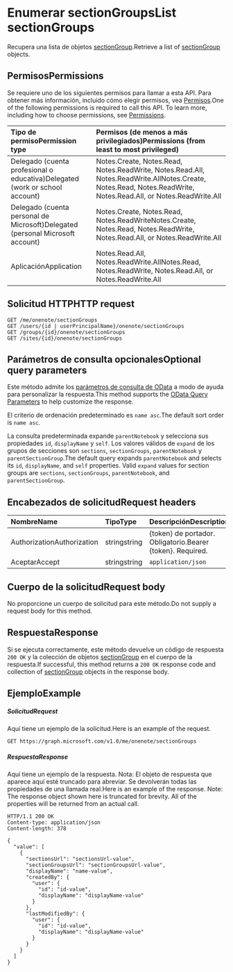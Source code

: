 # <a name="list-sectiongroups"></a><span data-ttu-id="7b6c1-101">Enumerar sectionGroups</span><span class="sxs-lookup"><span data-stu-id="7b6c1-101">List sectionGroups</span></span>

<span data-ttu-id="7b6c1-102">Recupera una lista de objetos [sectionGroup](../resources/sectiongroup.md).</span><span class="sxs-lookup"><span data-stu-id="7b6c1-102">Retrieve a list of [sectionGroup](../resources/sectiongroup.md) objects.</span></span>
## <a name="permissions"></a><span data-ttu-id="7b6c1-103">Permisos</span><span class="sxs-lookup"><span data-stu-id="7b6c1-103">Permissions</span></span>
<span data-ttu-id="7b6c1-p101">Se requiere uno de los siguientes permisos para llamar a esta API. Para obtener más información, incluido cómo elegir permisos, vea [Permisos](../../../concepts/permissions_reference.md).</span><span class="sxs-lookup"><span data-stu-id="7b6c1-p101">One of the following permissions is required to call this API. To learn more, including how to choose permissions, see [Permissions](../../../concepts/permissions_reference.md).</span></span>

|<span data-ttu-id="7b6c1-106">Tipo de permiso</span><span class="sxs-lookup"><span data-stu-id="7b6c1-106">Permission type</span></span>      | <span data-ttu-id="7b6c1-107">Permisos (de menos a más privilegiados)</span><span class="sxs-lookup"><span data-stu-id="7b6c1-107">Permissions (from least to most privileged)</span></span>              | 
|:--------------------|:---------------------------------------------------------| 
|<span data-ttu-id="7b6c1-108">Delegado (cuenta profesional o educativa)</span><span class="sxs-lookup"><span data-stu-id="7b6c1-108">Delegated (work or school account)</span></span> | <span data-ttu-id="7b6c1-109">Notes.Create, Notes.Read, Notes.ReadWrite, Notes.Read.All, Notes.ReadWrite.All</span><span class="sxs-lookup"><span data-stu-id="7b6c1-109">Notes.Create, Notes.Read, Notes.ReadWrite, Notes.Read.All, or Notes.ReadWrite.All</span></span>    | 
|<span data-ttu-id="7b6c1-110">Delegado (cuenta personal de Microsoft)</span><span class="sxs-lookup"><span data-stu-id="7b6c1-110">Delegated (personal Microsoft account)</span></span> | <span data-ttu-id="7b6c1-111">Notes.Create, Notes.Read, Notes.ReadWrite</span><span class="sxs-lookup"><span data-stu-id="7b6c1-111">Notes.Create, Notes.Read, Notes.ReadWrite, Notes.Read.All, or Notes.ReadWrite.All</span></span>    | 
|<span data-ttu-id="7b6c1-112">Aplicación</span><span class="sxs-lookup"><span data-stu-id="7b6c1-112">Application</span></span> | <span data-ttu-id="7b6c1-113">Notes.Read.All, Notes.ReadWrite.All</span><span class="sxs-lookup"><span data-stu-id="7b6c1-113">Notes.Read, Notes.ReadWrite, Notes.Read.All, or Notes.ReadWrite.All</span></span> | 

## <a name="http-request"></a><span data-ttu-id="7b6c1-114">Solicitud HTTP</span><span class="sxs-lookup"><span data-stu-id="7b6c1-114">HTTP request</span></span>
<!-- { "blockType": "ignored" } -->
```http
GET /me/onenote/sectionGroups
GET /users/{id | userPrincipalName}/onenote/sectionGroups
GET /groups/{id}/onenote/sectionGroups
GET /sites/{id}/onenote/sectionGroups
```
## <a name="optional-query-parameters"></a><span data-ttu-id="7b6c1-115">Parámetros de consulta opcionales</span><span class="sxs-lookup"><span data-stu-id="7b6c1-115">Optional query parameters</span></span>
<span data-ttu-id="7b6c1-116">Este método admite los [parámetros de consulta de OData](http://developer.microsoft.com/en-us/graph/docs/overview/query_parameters) a modo de ayuda para personalizar la respuesta.</span><span class="sxs-lookup"><span data-stu-id="7b6c1-116">This method supports the [OData Query Parameters](http://developer.microsoft.com/en-us/graph/docs/overview/query_parameters) to help customize the response.</span></span>

<span data-ttu-id="7b6c1-117">El criterio de ordenación predeterminado es `name asc`.</span><span class="sxs-lookup"><span data-stu-id="7b6c1-117">The default sort order is `name asc`.</span></span>

<span data-ttu-id="7b6c1-p102">La consulta predeterminada expande `parentNotebook` y selecciona sus propiedades `id`, `displayName` y `self`. Los valores válidos de `expand` de los grupos de secciones son `sections`, `sectionGroups`, `parentNotebook` y `parentSectionGroup`.</span><span class="sxs-lookup"><span data-stu-id="7b6c1-p102">The default query expands `parentNotebook` and selects its `id`, `displayName`, and `self` properties. Valid `expand` values for section groups are `sections`, `sectionGroups`, `parentNotebook`, and `parentSectionGroup`.</span></span>

## <a name="request-headers"></a><span data-ttu-id="7b6c1-120">Encabezados de solicitud</span><span class="sxs-lookup"><span data-stu-id="7b6c1-120">Request headers</span></span>
| <span data-ttu-id="7b6c1-121">Nombre</span><span class="sxs-lookup"><span data-stu-id="7b6c1-121">Name</span></span>       | <span data-ttu-id="7b6c1-122">Tipo</span><span class="sxs-lookup"><span data-stu-id="7b6c1-122">Type</span></span> | <span data-ttu-id="7b6c1-123">Descripción</span><span class="sxs-lookup"><span data-stu-id="7b6c1-123">Description</span></span>|
|:-----------|:------|:----------|
| <span data-ttu-id="7b6c1-124">Authorization</span><span class="sxs-lookup"><span data-stu-id="7b6c1-124">Authorization</span></span>  | <span data-ttu-id="7b6c1-125">string</span><span class="sxs-lookup"><span data-stu-id="7b6c1-125">string</span></span>  | <span data-ttu-id="7b6c1-p103">{token} de portador. Obligatorio.</span><span class="sxs-lookup"><span data-stu-id="7b6c1-p103">Bearer {token}. Required.</span></span> |
| <span data-ttu-id="7b6c1-128">Aceptar</span><span class="sxs-lookup"><span data-stu-id="7b6c1-128">Accept</span></span> | <span data-ttu-id="7b6c1-129">string</span><span class="sxs-lookup"><span data-stu-id="7b6c1-129">string</span></span> | `application/json` |  

## <a name="request-body"></a><span data-ttu-id="7b6c1-130">Cuerpo de la solicitud</span><span class="sxs-lookup"><span data-stu-id="7b6c1-130">Request body</span></span>
<span data-ttu-id="7b6c1-131">No proporcione un cuerpo de solicitud para este método.</span><span class="sxs-lookup"><span data-stu-id="7b6c1-131">Do not supply a request body for this method.</span></span>

## <a name="response"></a><span data-ttu-id="7b6c1-132">Respuesta</span><span class="sxs-lookup"><span data-stu-id="7b6c1-132">Response</span></span>

<span data-ttu-id="7b6c1-133">Si se ejecuta correctamente, este método devuelve un código de respuesta `200 OK` y la colección de objetos [sectionGroup](../resources/sectiongroup.md) en el cuerpo de la respuesta.</span><span class="sxs-lookup"><span data-stu-id="7b6c1-133">If successful, this method returns a `200 OK` response code and collection of [sectionGroup](../resources/sectiongroup.md) objects in the response body.</span></span>
## <a name="example"></a><span data-ttu-id="7b6c1-134">Ejemplo</span><span class="sxs-lookup"><span data-stu-id="7b6c1-134">Example</span></span>
##### <a name="request"></a><span data-ttu-id="7b6c1-135">Solicitud</span><span class="sxs-lookup"><span data-stu-id="7b6c1-135">Request</span></span>
<span data-ttu-id="7b6c1-136">Aquí tiene un ejemplo de la solicitud.</span><span class="sxs-lookup"><span data-stu-id="7b6c1-136">Here is an example of the request.</span></span>
<!-- {
  "blockType": "request",
  "name": "get_sectiongroups"
}-->
```http
GET https://graph.microsoft.com/v1.0/me/onenote/sectionGroups
```
##### <a name="response"></a><span data-ttu-id="7b6c1-137">Respuesta</span><span class="sxs-lookup"><span data-stu-id="7b6c1-137">Response</span></span>
<span data-ttu-id="7b6c1-p104">Aquí tiene un ejemplo de la respuesta. Nota: El objeto de respuesta que aparece aquí esté truncado para abreviar. Se devolverán todas las propiedades de una llamada real.</span><span class="sxs-lookup"><span data-stu-id="7b6c1-p104">Here is an example of the response. Note: The response object shown here is truncated for brevity. All of the properties will be returned from an actual call.</span></span>
<!-- {
  "blockType": "response",
  "truncated": true,
  "@odata.type": "microsoft.graph.sectiongroup",
  "isCollection": true
} -->
```http
HTTP/1.1 200 OK
Content-type: application/json
Content-length: 378

{
  "value": [
    {
      "sectionsUrl": "sectionsUrl-value",
      "sectionGroupsUrl": "sectionGroupsUrl-value",
      "displayName": "name-value",      
      "createdBy": {
        "user": {
          "id": "id-value",
          "displayName": "displayName-value"
        }
      },
      "lastModifiedBy": {
        "user": {
          "id": "id-value",
          "displayName": "displayName-value"
        }
      }
    }
  ]
}
```

<!-- uuid: 8fcb5dbc-d5aa-4681-8e31-b001d5168d79
2015-10-25 14:57:30 UTC -->
<!-- {
  "type": "#page.annotation",
  "description": "List sectionGroups",
  "keywords": "",
  "section": "documentation",
  "tocPath": ""
}-->